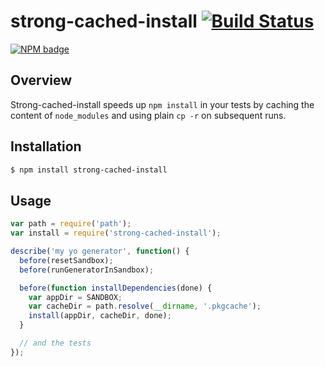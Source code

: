 # strong-cached-install [![Build Status](https://travis-ci.org/strongloop/strong-cached-install.png?branch=master)](https://travis-ci.org/strongloop/strong-cached-install)

[![NPM badge](https://nodei.co/npm/strong-cached-install.png?downloads=true)](https://npmjs.org/package/strong-cached-install.png)

## Overview

Strong-cached-install speeds up `npm install` in your tests by caching the
content of `node_modules` and using plain `cp -r` on subsequent runs.

## Installation

```sh
$ npm install strong-cached-install
```

## Usage

```js
var path = require('path');
var install = require('strong-cached-install');

describe('my yo generator', function() {
  before(resetSandbox);
  before(runGeneratorInSandbox);

  before(function installDependencies(done) {
    var appDir = SANDBOX;
    var cacheDir = path.resolve(__dirname, '.pkgcache');
    install(appDir, cacheDir, done);
  }

  // and the tests
});
```
